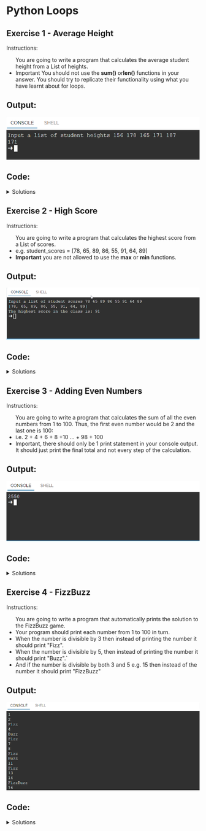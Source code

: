 # Python Loops

## Exercise 1 - Average Height 
Instructions:
<ul
<li>You are going to write a program that calculates the average student height from a List of heights.</li>
<li>Important You should not use the <b>sum()</b> or<b>len()</b> functions in your answer. You should try to replicate their functionality using what you have learnt about for loops.</li>
</ul>

## Output:
<img src="https://github.com/Jay-Jay23/Python-100-Days-Of-Code/blob/main/Projects/Day%205/logs/exercise-1.1.png" alt="exercise1">

## Code:
<details>
  <summary>Solutions</summary>
  <ul>
    <li><a href="https://github.com/Jay-Jay23/Python-100-Days-Of-Code/blob/main/Projects/Day%205/logs/exercise%201.py">Average Height</a></li>
  </ul>
</details>



## Exercise 2 - High Score 
Instructions:
<ul
<li>You are going to write a program that calculates the highest score from a List of scores.</li>
<li>e.g. student_scores = [78, 65, 89, 86, 55, 91, 64, 89]</li>
<li><b>Important</b> you are not allowed to use the <b>max</b> or <b>min</b> functions.</li>
</ul>

## Output:
<img src="https://github.com/Jay-Jay23/Python-100-Days-Of-Code/blob/main/Projects/Day%205/logs/exercise-2.1.png" alt="exercise1">

## Code:
<details>
  <summary>Solutions</summary>
  <ul>
    <li><a href="https://github.com/Jay-Jay23/Python-100-Days-Of-Code/blob/main/Projects/Day%205/logs/exercise%202.py">Average Height</a></li>
  </ul>
</details>



## Exercise 3 - Adding Even Numbers 
Instructions:
<ul
<li>You are going to write a program that calculates the sum of all the even numbers from 1 to 100. Thus, the first even number would be 2 and the last one is 100:</li>
<li>i.e. 2 + 4 + 6 + 8 +10 ... + 98 + 100</li>
<li>Important, there should only be 1 print statement in your console output. It should just print the final total and not every step of the calculation.</li>
</ul>

## Output:
<img src="https://github.com/Jay-Jay23/Python-100-Days-Of-Code/blob/main/Projects/Day%205/logs/exercise-3.1.png" alt="exercise1">

## Code:
<details>
  <summary>Solutions</summary>
  <ul>
    <li><a href="https://github.com/Jay-Jay23/Python-100-Days-Of-Code/blob/main/Projects/Day%205/logs/exercise%203.py">Average Height</a></li>
  </ul>
</details>



## Exercise 4 - FizzBuzz 
Instructions:
<ul
<li>You are going to write a program that automatically prints the solution to the FizzBuzz game.</li>
<li>Your program should print each number from 1 to 100 in turn.</li>
<li>When the number is divisible by 3 then instead of printing the number it should print "Fizz".</li>
<li>When the number is divisible by 5, then instead of printing the number it should print "Buzz".`</li>
<li>And if the number is divisible by both 3 and 5 e.g. 15 then instead of the number it should print "FizzBuzz"</li>
</ul>

## Output:
<img src="https://github.com/Jay-Jay23/Python-100-Days-Of-Code/blob/main/Projects/Day%205/logs/exercise-4.1.png" alt="exercise1">

## Code:
<details>
  <summary>Solutions</summary>
  <ul>
    <li><a href="https://github.com/Jay-Jay23/Python-100-Days-Of-Code/blob/main/Projects/Day%205/logs/exercise%204.py">Average Height</a></li>
  </ul>
</details>

